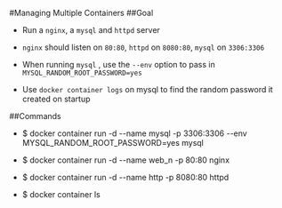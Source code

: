 #Managing Multiple Containers
##Goal

* Run a `nginx`, a `mysql` and `httpd` server
* `nginx` should listen on `80:80`, `httpd` on `8080:80`, `mysql` on `3306:3306`
* When running `mysql` , use the `--env` option to pass in `MYSQL_RANDOM_ROOT_PASSWORD=yes`

* Use `docker container logs` on mysql to find the random password it created on startup


##Commands

* $ docker container run -d --name mysql -p 3306:3306 --env MYSQL_RANDOM_ROOT_PASSWORD=yes mysql

* $ docker container run -d --name web_n -p 80:80 nginx

* $ docker container run -d --name http -p 8080:80 httpd

* $ docker container ls
